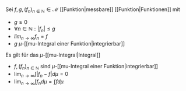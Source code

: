 Sei $f, g, (f_n)_{n \in \mathbb{N}} \in \mathcal{M}$ [[Funktion|messbare]] [[Funktion|Funktionen]] mit
- $g \ge 0$
- $\forall n \in \mathbb{N} : |f_n| \le g$
- $lim_{n \to \infty} f_n = f$
- $g$ $\mu$-[[mu-Integral einer Funktion|integrierbar]]

Es gilt für das $\mu$-[[mu-Integral|Integral]]
- $f, (f_n)_{n \in \mathbb{N}}$ sind $\mu$-[[mu-Integral einer Funktion|integrierbar]]
- $\lim_{n \to \infty} \int |f_n - f| d\mu = 0$
- $\lim_{n \to \infty} \int f_n d\mu = \int f d\mu$